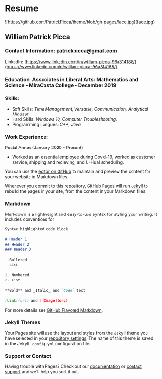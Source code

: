 # Resume

![https://github.com/PatrickPicca/theme/blob/gh-pages/face.jpg](face.jpg)

## William Patrick Picca

### Contact Information: patrickpicca@gmail.com 

LinkedIn: [https://www.linkedin.com/in/william-picca-96a314188/](https://www.linkedin.com/in/william-picca-96a314188/)

### Education: Associates in Liberal Arts: Mathematics and Science - MiraCosta College - December 2019

### Skills: 
- Soft Skills: _Time Management, Versatile, Communication, Analytical Mindset_
- Hard Skills: _Windows 10, Computer Troubleshooting._
- Programming Langues: _C++, Java_

### Work Experience:

Postal Annex (January 2020 - Present)
 - Worked as an essential employee during Covid-19, worked as customer service, shipping and recieving, and U-Hual scheduling.



You can use the [editor on GitHub](https://github.com/PatrickPicca/theme/edit/gh-pages/index.md) to maintain and preview the content for your website in Markdown files.

Whenever you commit to this repository, GitHub Pages will run [Jekyll](https://jekyllrb.com/) to rebuild the pages in your site, from the content in your Markdown files.

### Markdown

Markdown is a lightweight and easy-to-use syntax for styling your writing. It includes conventions for

```markdown
Syntax highlighted code block

# Header 1
## Header 2
### Header 3

- Bulleted
- List

1. Numbered
2. List

**Bold** and _Italic_ and `Code` text

[Link](url) and ![Image](src)
```

For more details see [GitHub Flavored Markdown](https://guides.github.com/features/mastering-markdown/).

### Jekyll Themes

Your Pages site will use the layout and styles from the Jekyll theme you have selected in your [repository settings](https://github.com/PatrickPicca/theme/settings). The name of this theme is saved in the Jekyll `_config.yml` configuration file.

### Support or Contact

Having trouble with Pages? Check out our [documentation](https://docs.github.com/categories/github-pages-basics/) or [contact support](https://github.com/contact) and we’ll help you sort it out.

